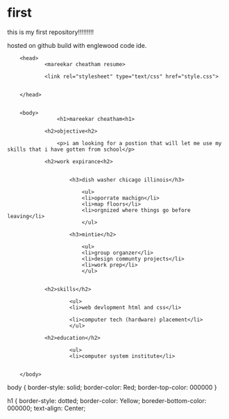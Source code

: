 first
=====

this is my first repository!!!!!!!!!

hosted on github build with englewood code ide.

<!DOCTYPE html>

<html>

		<head>
				<mareekar cheatham resume>
				
				<link rel="stylesheet" type="text/css" href="style.css">
		
		
		</head>
		

		<body>
					<h1>mareekar cheatham<h1>
					
				<h2>objective<h2>
				
					<p>i am looking for a postion that will let me use my skills that i have gotten from school</p>
				
				<h2>work expirance<h2>
				
					
						<h3>dish washer chicago illinois</h3>
							
							<ul>
							<li>oporrate machign</li>
							<li>map floors</li>
							<li>orgnized where things go before leaving</li>
							</ul>
							
						<h3>mintie</h2>
						
							<ul>
							<li>group organzer</li>
							<li>design communty projects</li>
							<li>work prep</li>
							</ul>
							
							
				<h2>skills</h2>
					
						<ul>
						<li>web devlopment html and css</li>
					
						<li>computer tech (hardware) placement</li>
						</ul>
				
				<h2>education</h2>
						
						<ul>
						<li>computer system institute</li>
				
		
		</body>
		

</html>

body {
		border-style: solid;
		border-color: Red;
		border-top-color: 000000
}

h1 {
		border-style: dotted;
		border-color: Yellow;
		boreder-bottom-color: 000000;
		text-align: Center; 

